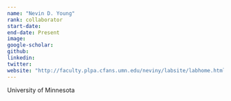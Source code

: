 ```yaml
---
name: "Nevin D. Young"
rank: collaborator
start-date: 
end-date: Present
image: 
google-scholar: 
github: 
linkedin: 
twitter: 
website: "http://faculty.plpa.cfans.umn.edu/neviny/labsite/labhome.html"
---
```


University of Minnesota